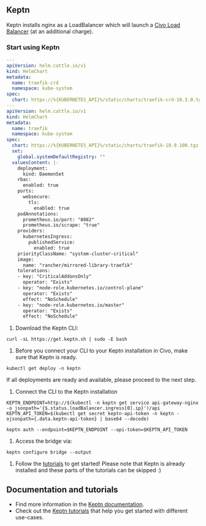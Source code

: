 ## Keptn
Keptn installs nginx as a LoadBalancer which will launch a [Civo Load Balancer](https://www.civo.com/load-balancers) (at an additional charge).

### Start using Keptn

```yaml
---
apiVersion: helm.cattle.io/v1
kind: HelmChart
metadata:
  name: traefik-crd
  namespace: kube-system
spec:
  chart: https://%{KUBERNETES_API}%/static/charts/traefik-crd-10.3.0.tgz
---
apiVersion: helm.cattle.io/v1
kind: HelmChart
metadata:
  name: traefik
  namespace: kube-system
spec:
  chart: https://%{KUBERNETES_API}%/static/charts/traefik-10.9.100.tgz
  set:
    global.systemDefaultRegistry: ""
  valuesContent: |-
    deployment:
      kind: DaemonSet
    rbac:
      enabled: true
    ports:
      websecure:
        tls:
          enabled: true
    podAnnotations:
      prometheus.io/port: "8082"
      prometheus.io/scrape: "true"
    providers:
      kubernetesIngress:
        publishedService:
          enabled: true
    priorityClassName: "system-cluster-critical"
    image:
      name: "rancher/mirrored-library-traefik"
    tolerations:
    - key: "CriticalAddonsOnly"
      operator: "Exists"
    - key: "node-role.kubernetes.io/control-plane"
      operator: "Exists"
      effect: "NoSchedule"
    - key: "node-role.kubernetes.io/master"
      operator: "Exists"
      effect: "NoSchedule"
```

1. Download the Keptn CLI: 
  ```
  curl -sL https://get.keptn.sh | sudo -E bash
  ```

1. Before you connect your CLI to your Keptn installation in Civo, make sure that Keptn is ready.

  ```
  kubectl get deploy -n keptn
  ```

  If all deployments are ready and available, please proceed to the next step.


1. Connect the CLI to the Keptn installation
  ```  
  KEPTN_ENDPOINT=http://$(kubectl -n keptn get service api-gateway-nginx -o jsonpath='{$.status.loadBalancer.ingress[0].ip}')/api
  KEPTN_API_TOKEN=$(kubectl get secret keptn-api-token -n keptn -ojsonpath={.data.keptn-api-token} | base64 --decode)

  keptn auth --endpoint=$KEPTN_ENDPOINT --api-token=$KEPTN_API_TOKEN
  ```

1. Access the bridge via:
  ```
  keptn configure bridge --output
  ```

1. Follow the [tutorials](https://tutorials.keptn.sh/?cat=quality-gates) to get started! Please note that Keptn is already installed and these parts of the tutorials can be skipped :)

## Documentation and tutorials

- Find more information in the [Keptn documentation](https://keptn.sh/docs).
- Check out the [Keptn tutorials](https://tutorials.keptn.sh/?cat=quality-gates) that help you get started with different use-cases.
